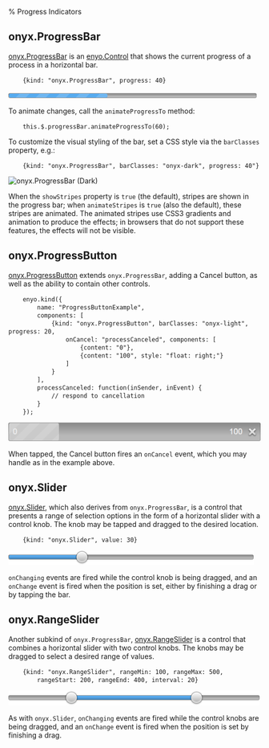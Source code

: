 % Progress Indicators

## onyx.ProgressBar

[onyx.ProgressBar](../../api.html#onyx.ProgressBar) is an
[enyo.Control](../../api.html#enyo.Control) that shows the current
progress of a process in a horizontal bar.

        {kind: "onyx.ProgressBar", progress: 40}

![_onyx.ProgressBar_](../../assets/progress-1.png)

To animate changes, call the `animateProgressTo` method:

        this.$.progressBar.animateProgressTo(60);

To customize the visual styling of the bar, set a CSS style via the `barClasses`
property, e.g.:

        {kind: "onyx.ProgressBar", barClasses: "onyx-dark", progress: 40"}

![_onyx.ProgressBar (Dark)_](https://github.com/enyojs/enyo/wiki/assets/progress-2.png)

When the `showStripes` property is `true` (the default), stripes are shown in
the progress bar; when `animateStripes` is `true` (also the default), these
stripes are animated.  The animated stripes use CSS3 gradients and animation to
produce the effects; in browsers that do not support these features, the effects
will not be visible.

## onyx.ProgressButton

[onyx.ProgressButton](../../api.html#onyx.ProgressButton) extends
`onyx.ProgressBar`, adding a Cancel button, as well as the ability to contain
other controls.

        enyo.kind({
            name: "ProgressButtonExample",
            components: [
                {kind: "onyx.ProgressButton", barClasses: "onyx-light", progress: 20,
                    onCancel: "processCanceled", components: [
                        {content: "0"},
                        {content: "100", style: "float: right;"}
                    ]
                }
            ],
            processCanceled: function(inSender, inEvent) {
                // respond to cancellation
            }
        });

![_onyx.ProgressButton_](../../assets/progress-3.png)

When tapped, the Cancel button fires an `onCancel` event, which you may handle
as in the example above.

## onyx.Slider

[onyx.Slider](../../api.html#onyx.Slider), which also derives from
`onyx.ProgressBar`, is a control that presents a range of selection options in
the form of a horizontal slider with a control knob.  The knob may be tapped and
dragged to the desired location.

        {kind: "onyx.Slider", value: 30}

![_onyx.Slider_](../../assets/progress-4.png)

`onChanging` events are fired while the control knob is being dragged, and an
`onChange` event is fired when the position is set, either by finishing a drag
or by tapping the bar.

## onyx.RangeSlider

Another subkind of `onyx.ProgressBar`,
[onyx.RangeSlider](../../api.html#onyx.RangeSlider) is a control that
combines a horizontal slider with two control knobs. The knobs may be dragged to
select a desired range of values.

        {kind: "onyx.RangeSlider", rangeMin: 100, rangeMax: 500,
            rangeStart: 200, rangeEnd: 400, interval: 20}

![_onyx.RangeSlider_](../../assets/progress-5.png)

As with `onyx.Slider`, `onChanging` events are fired while the control knobs are
being dragged, and an `onChange` event is fired when the position is set by
finishing a drag.